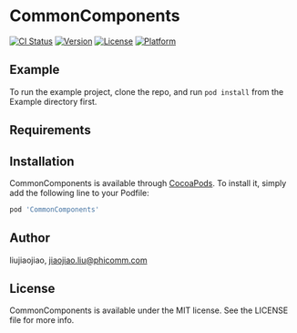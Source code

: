 # CommonComponents

[![CI Status](https://img.shields.io/travis/liujiaojiao/CommonComponents.svg?style=flat)](https://travis-ci.org/liujiaojiao/CommonComponents)
[![Version](https://img.shields.io/cocoapods/v/CommonComponents.svg?style=flat)](https://cocoapods.org/pods/CommonComponents)
[![License](https://img.shields.io/cocoapods/l/CommonComponents.svg?style=flat)](https://cocoapods.org/pods/CommonComponents)
[![Platform](https://img.shields.io/cocoapods/p/CommonComponents.svg?style=flat)](https://cocoapods.org/pods/CommonComponents)

## Example

To run the example project, clone the repo, and run `pod install` from the Example directory first.

## Requirements

## Installation

CommonComponents is available through [CocoaPods](https://cocoapods.org). To install
it, simply add the following line to your Podfile:

```ruby
pod 'CommonComponents'
```

## Author

liujiaojiao, jiaojiao.liu@phicomm.com

## License

CommonComponents is available under the MIT license. See the LICENSE file for more info.

